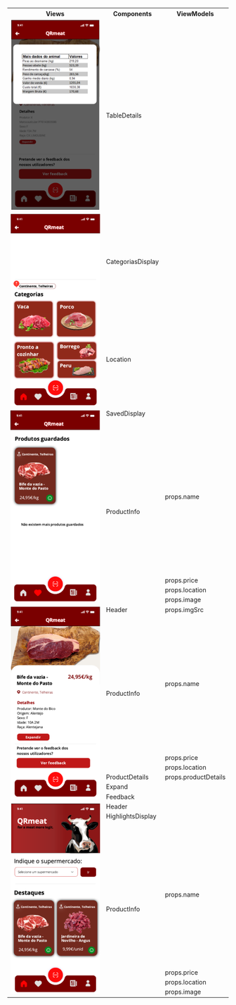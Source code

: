 <table>
  <tr>
    <th>Views</th>
    <th>Components</th>
    <th>ViewModels</th>
  </tr>
  <tr>
    <td rowspan="1"><img src="../images/detalhes_carne.png"></td>
    <td>TableDetails</td>
    <td></td>
  </tr>
  <tr>
    <td rowspan="2"><img src="../images/categorias.png"></td>
    <td>CategoriasDisplay</td>
  </tr>
  <tr>
    <td>Location</td>
  </tr>
   <tr>
    <td rowspan="6"><img src="../images/favoritos.png"></td>
    <td>SavedDisplay</td>
  </tr>
  <tr>
    <td rowspan="5">ProductInfo</td>
    <td>props.name</td>
      <tr>
    <td>props.price</td>
      <tr>
    <td>props.location</td>
      <tr>
    <td>props.image</td>
  </tr>
  <tr>
 

  <tr>
     <td rowspan="9"><img src="../images/info_produto.png"></td>
    <tr>
     <td>Header</td>
      <td>props.imgSrc</td></tr>
    <td rowspan="3">ProductInfo</td>
    <td>props.name</td>
      <tr>
    <td>props.price</td>
      <tr>
    <td>props.location</td>
      <tr>
   
  </tr>
  <tr>
    <td>ProductDetails</td>
    <td>props.productDetails</td>
  </tr>
  <tr>
    <td>Expand</td>
  </tr>
  <tr>
    <td>Feedback</td>
  </tr>
  <tr>
    <td rowspan="6"><img src="../images/produtos.png"></td>
    <td>Header</td>
  </tr>
  <tr>
    <td>HighlightsDisplay</td>
  </tr>
  <tr>
    <td rowspan="5">ProductInfo</td>
    <td>props.name</td>
      <tr>
    <td>props.price</td>
      <tr>
    <td>props.location</td>
      <tr>
    <td>props.image</td>
  </tr>

</table>